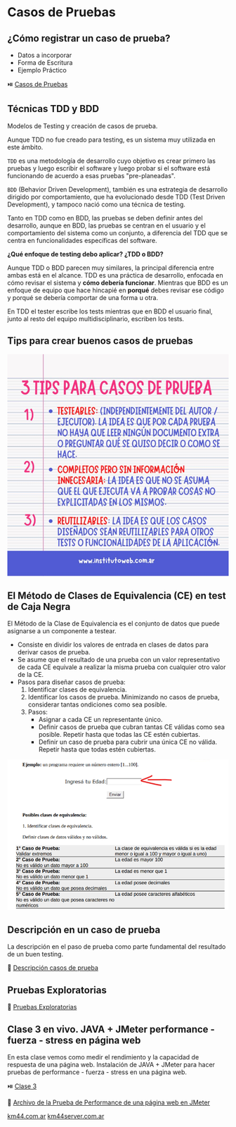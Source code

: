 # Casos de Pruebas

## ¿Cómo registrar un caso de prueba?

* Datos a incorporar 
* Forma de Escritura 
* Ejemplo Práctico

⏯️ [Casos de Pruebas](https://www.youtube.com/watch?v=Kh8iCyj9Smo)

## Técnicas TDD y BDD

Modelos de Testing y creación de casos de prueba.

Aunque TDD no fue creado para testing, es un sistema muy utilizada en este ámbito.

`TDD` es una metodología de desarrollo cuyo objetivo es crear primero las pruebas y luego escribir el software y luego probar si el software está funcionando de acuerdo a esas pruebas "pre-planeadas".

`BDD` (Behavior Driven Development), también es una estrategia de desarrollo dirigido por comportamiento, que ha evolucionado desde TDD (Test Driven Development), y tampoco nació como una técnica de testing.

Tanto en TDD como en BDD, las pruebas se deben definir antes del desarrollo, aunque en BDD, las pruebas se centran en el usuario y el comportamiento del sistema como un conjunto, a diferencia del TDD que se centra en funcionalidades específicas del software.

**¿Qué enfoque de testing debo aplicar? ¿TDD o BDD?**

Aunque TDD o BDD parecen muy similares, la principal diferencia entre ambas está en el alcance. TDD es una práctica de desarrollo, enfocada en cómo revisar el sistema y **cómo debería funcionar**. Mientras que BDD es un enfoque de equipo que hace hincapié en **porqué** debes revisar ese código y porqué se debería comportar de una forma u otra.

En TDD el tester escribe los tests mientras que en BDD el usuario final, junto al resto del equipo multidisciplinario, escriben los tests.

## Tips para crear buenos casos de pruebas

![tips-casos-de-prueba](/images/tips-casos-de-prueba.jpg)

## El Método de Clases de Equivalencia (CE) en test de Caja Negra

El Método de la Clase de Equivalencia es el conjunto de datos que puede asignarse a un componente a testear.

* Consiste en dividir los valores de entrada en clases de datos para derivar casos de prueba.
* Se asume que el resultado de una prueba con un valor representativo de cada CE equivale a realizar la misma prueba con cualquier otro valor de la CE.
* Pasos para diseñar casos de prueba:
    1. Identificar clases de equivalencia.
    2. Identificar los casos de prueba. Minimizando no casos de prueba, considerar tantas ondiciones como sea posible.
    3. Pasos:
        - Asignar a cada CE un representante único.
        - Definir casos de prueba que cubran tantas CE válidas como sea posible. Repetir hasta que todas las CE estén cubiertas.
        - Definir un caso de prueba para cubrir una única CE no válida. Repetir hasta que todas estén cubiertas.

![clases-de-equivalencia](/images/clases-de-equivalencia.png)

## Descripción en un caso de prueba

La descripción en el paso de prueba como parte fundamental del resultado de un buen testing.

📕 [Descripción casos de prueba](/documents/descripcion-casos-de-prueba.pdf)

## Pruebas Exploratorias

📕 [Pruebas Exploratorias](/documents/pruebas-exploratorias.pdf)

## Clase 3 en vivo. JAVA + JMeter performance - fuerza - stress en página web

En esta clase vemos como medir el rendimiento y la capacidad de respuesta de una página web. Instalación de JAVA + JMeter para hacer pruebas de performance - fuerza - stress en una página web.

⏯️ [Clase 3](https://www.youtube.com/watch?v=9UJKctfrrSM)

📁 [Archivo de la Prueba de Performance de una página web en JMeter](/documents/base-de-datos.jmx)

[km44.com.ar](http://km44.com.ar/)
[km44server.com.ar](https://km44server.com.ar/)